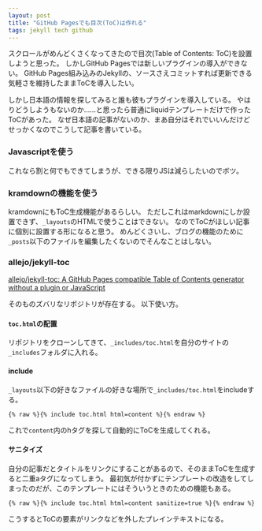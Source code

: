 ```yaml
---
layout: post
title: "GitHub Pagesでも目次(ToC)は作れる"
tags: jekyll tech github
---
```


スクロールがめんどくさくなってきたので目次(Table of Contents: ToC)を設置しようと思った。
しかしGitHub Pagesでは新しいプラグインの導入ができない。
GitHub Pages組み込みのJekyllの、ソースさえコミットすれば更新できる気軽さを維持したままToCを導入したい。

しかし日本語の情報を探してみると誰も彼もプラグインを導入している。
やはりどうしようもないのか……と思ったら普通にliquidテンプレートだけで作ったToCがあった。
なぜ日本語の記事がないのか、まあ自分はそれでいいんだけどせっかくなのでこうして記事を書いている。

### Javascriptを使う

これなら割と何でもできてしまうが、できる限りJSは減らしたいのでボツ。

### kramdownの機能を使う

kramdownにもToC生成機能があるらしい。
ただしこれはmarkdownにしか設置できず、`_layouts`のHTMLで使うことはできない。
なのでToCがほしい記事に個別に設置する形になると思う。
めんどくさいし、ブログの機能のために`_posts`以下のファイルを編集したくないのでそんなことはしない。

### allejo/jekyll-toc

[allejo/jekyll-toc: A GitHub Pages compatible Table of Contents generator without a plugin or JavaScript](https://github.com/allejo/jekyll-toc)

そのものズバリなリポジトリが存在する。
以下使い方。

#### `toc.html`の配置

リポジトリをクローンしてきて、`_includes/toc.html`を自分のサイトの`_includes`フォルダに入れる。

#### include

`_layouts`以下の好きなファイルの好きな場所で`_includes/toc.html`をincludeする。

```
{% raw %}{% include toc.html html=content %}{% endraw %}
```

これで`content`内のhタグを探して自動的にToCを生成してくれる。

#### サニタイズ

自分の記事だとタイトルをリンクにすることがあるので、そのままToCを生成すると二重aタグになってしまう。
最初気が付かずにテンプレートの改造をしてしまったのだが、このテンプレートにはそういうときのための機能もある。

```
{% raw %}{% include toc.html html=content sanitize=true %}{% endraw %}
```

こうするとToCの要素がリンクなどを外したプレインテキストになる。
